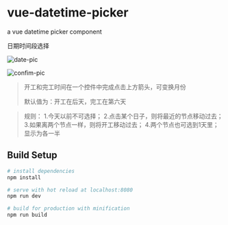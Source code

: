 # vue-datetime-picker
a vue datetime picker component

日期时间段选择

![date-pic](https://github.com/hzzly/vue-datetime-picker/blob/master/src/assets/date-pic.png) 

![confim-pic](https://github.com/hzzly/vue-datetime-picker/blob/master/src/assets/confim-pic.png)

>开工和完工时间在一个控件中完成点击上方箭头，可变换月份
> 
>默认值为：开工在后天，完工在第六天

>规则：
>1.今天以前不可选择；
>2.点击某个日子，则将最近的节点移动过去；
>3.如果离两个节点一样，则将开工移动过去；
>4.两个节点也可选到1天里；显示为各一半


## Build Setup

``` bash
# install dependencies
npm install

# serve with hot reload at localhost:8080
npm run dev

# build for production with minification
npm run build
```
